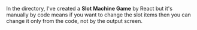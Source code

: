 In the directory, I've created a **Slot Machine Game** by React but it's manually by code means if you want to change the slot items then you can change it only from the code, not by the output screen.
